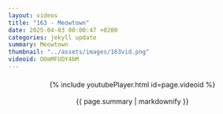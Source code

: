 ```yaml
---
layout: videos
title: "163 - Meowtown"
date: 2025-04-03 00:00:47 +0200
categories: jekyll update
summary: Meowtown
thumbnail: "../assets/images/163vid.png"
videoid: OOmMFUDY4bM
---
```


<div style="text-align: center; margin-top: 20px;">
  {% include youtubePlayer.html id=page.videoid %}
  <p style="margin-top: 15px; font-size: 1.2em; color: #333;">
    <p>{{ page.summary | markdownify }}</p>
  </p>
</div>
